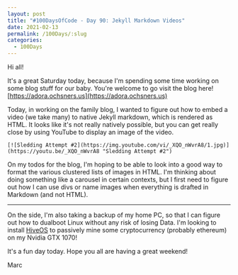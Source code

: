 ```yaml
---
layout: post
title: "#100DaysOfCode - Day 90: Jekyll Markdown Videos"
date: 2021-02-13
permalink: /100Days/:slug
categories:
  - 100Days
---
```


Hi all!

It's a great Saturday today, because I'm spending some time working on some blog stuff for our baby. You're welcome to go visit the blog here! [https://adora.ochsners.us](https://adora.ochsners.us)

Today, in working on the family blog, I wanted to figure out how to embed a video (we take many) to native Jekyll markdown, which is rendered as HTML. It looks like it's not really natively possible, but you can get really close by using YouTube to display an image of the video.

```[![Sledding Attempt #2](https://img.youtube.com/vi/_XQO_nWvrA8/1.jpg)](https://youtu.be/_XQO_nWvrA8 "Sledding Attempt #2")```

On my todos for the blog, I'm hoping to be able to look into a good way to format the various clustered lists of images in HTML. I'm thinking about doing something like a carousel in certain contexts, but I first need to figure out how I can use divs or name images when everything is drafted in Markdown (and not HTML).

---

On the side, I'm also taking a backup of my home PC, so that I can figure out how to dualboot Linux without any risk of losing Data. I'm looking to install [HiveOS](https://hiveos.farm) to passively mine some cryptocurrency (probably ethereum) on my Nvidia GTX 1070!

It's a fun day today. Hope you all are having a great weekend! 

Marc